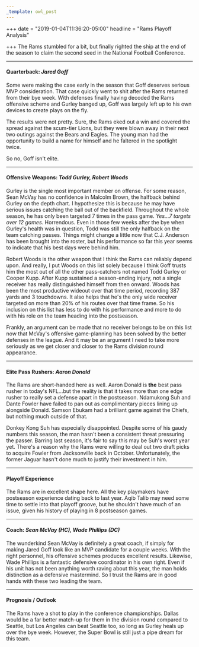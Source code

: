```yaml
---
_template: owl_post
---
```


+++
date = "2019-01-04T11:36:20-05:00"
headline = "Rams Playoff Analysis"

+++
The Rams stumbled for a bit, but finally righted the ship at the end of the season to claim the second seed in the National Football Conference.

***

#### Quarterback: _Jared Goff_

Some were making the case early in the season that Goff deserves serious MVP consideration. That case quickly went to shit after the Rams returned from their bye week. With defenses finally having decoded the Rams offensive scheme and Gurley banged up, Goff was largely left up to his own devices to create plays on the fly. 

The results were not pretty. Sure, the Rams eked out a win and covered the spread against the scum-tier Lions, but they were blown away in their next two outings against the Bears and Eagles. The young man had the opportunity to build a name for himself and he faltered in the spotlight twice.

So no, Goff isn't elite.

***

#### Offensive Weapons: _Todd Gurley, Robert Woods_

Gurley is the single most important member on offense. For some reason, Sean McVay has no confidence in Malcolm Brown, the halfback behind Gurley on the depth chart. I hypothesize this is because he may have serious issues catching the ball out of the backfield. Throughout the whole season, he has only been targeted 7 times in the pass game. _Yes...7 targets over 12 games._ Horrendous. Even in those few weeks after the bye when Gurley's health was in question, Todd was still the only halfback on the team catching passes. Things might change a little now that C.J. Anderson has been brought into the roster, but his performance so far this year seems to indicate that his best days were behind him.

Robert Woods is the other weapon that I think the Rams can reliably depend upon. And really, I put Woods on this list solely because I think Goff trusts him the most out of all the other pass-catchers not named Todd Gurley or Cooper Kupp. After Kupp sustained a season-ending injury, not a single receiver has really distinguished himself from then onward. Woods has been the most productive wideout over that time period, recording 387 yards and 3 touchdowns. It also helps that he's the only wide receiver targeted on more than 20% of his routes over that time frame. So his inclusion on this list has less to do with his performance and more to do with his role on the team heading into the postseason.

Frankly, an argument can be made that no receiver belongs to be on this list now that McVay's offensive game-planning has been solved by the better defenses in the league. And it may be an argument I need to take more seriously as we get closer and closer to the Rams division round appearance.

***

#### Elite Pass Rushers: _Aaron Donald_

The Rams are short-handed here as well. Aaron Donald is **the** best pass rusher in today's NFL...but the reality is that it takes more than one edge rusher to really set a defense apart in the postseason. Ndamukong Suh and Dante Fowler have failed to pan out as complimentary pieces lining up alongside Donald. Samson Ebukam had a brilliant game against the Chiefs, but nothing much outside of that.

Donkey Kong Suh has especially disappointed. Despite some of his gaudy numbers this season, the man hasn't been a consistent threat pressuring the passer. Barring last season, it's fair to say this may be Suh's worst year yet.  There's a reason why the Rams were willing to deal out two draft picks to acquire Fowler from Jacksonville back in October.  Unfortunately, the former Jaguar hasn't done much to justify their investment in him.

***

#### Playoff Experience

The Rams are in excellent shape here. All the key playmakers have postseason experience dating back to last year. Aqib Talib may need some time to settle into that playoff groove, but he shouldn't have much of an issue, given his history of playing in 8 postseason games.

***

#### Coach: _Sean McVay (HC), Wade Phillips (DC)_

The wunderkind Sean McVay is definitely a great coach, if simply for making Jared Goff look like an MVP candidate for a couple weeks. With the right personnel, his offensive schemes produces excellent results. Likewise, Wade Phillips is a fantastic defensive coordinator in his own right. Even if his unit has not been anything worth raving about this year, the man holds distinction as a defensive mastermind. So I trust the Rams are in good hands with these two leading the team. 

***

#### Prognosis / Outlook

The Rams have a shot to play in the conference championships. Dallas would be a far better match-up for them in the division round compared to Seattle, but Los Angeles can beat Seattle too, so long as Gurley heals up over the bye week. However, the Super Bowl is still just a pipe dream for this team.
